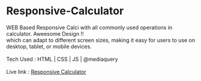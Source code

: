 # Responsive-Calculator
WEB Based Responsive Calci with all commonly used operations in calculator. Aweesome Design !! <br>which 
can adapt to different screen sizes, making it easy for users to use on desktop, tablet, or mobile devices.
<br><br>
Tech Used : HTML | CSS | JS | @mediaquery
<br><br>
Live link : <a href="https://sumitt10.github.io/Responsive-Calculator/" > Responsive Calculator </a>
